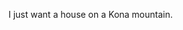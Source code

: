 I just want a house on a Kona mountain.

<!---
KonaGoals/KonaGoals is a ✨ special ✨ repository because its `README.md` (this file) appears on your GitHub profile.
You can click the Preview link to take a look at your changes.
--->
